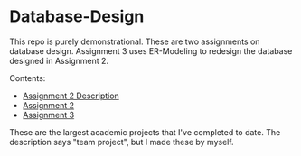 # Database-Design
This repo is purely demonstrational. These are two assignments on database design. Assignment 3 uses ER-Modeling to redesign the database designed in Assignment 2. 

Contents:
- [Assignment 2 Description](assignment_2_description.pdf)
- [Assignment 2](assignment_2_report.pdf)
- [Assignment 3](assignment_3_report.pdf)

These are the largest academic projects that I've completed to date. The description says "team project", but I made these by myself. 
